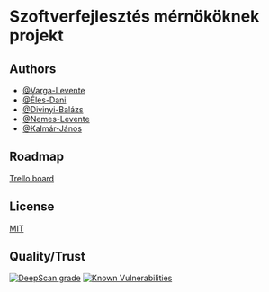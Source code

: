 
# Szoftverfejlesztés mérnököknek projekt


## Authors

- [@Varga-Levente](https://github.com/Varga-Levente)
- [@Éles-Dani](https://github.com/deles30)
- [@Divinyi-Balázs](https://github.com/leuk0)
- [@Nemes-Levente](https://github.com/NemesLevente18)
- [@Kalmár-János](https://github.com/kalmaryjanos)

## Roadmap

[Trello board](https://trello.com/b/D0FF7BNE/szoftverfejleszt%C3%A9s-m%C3%A9rn%C3%B6k%C3%B6knek)

## License

[MIT](https://choosealicense.com/licenses/mit/)

## Quality/Trust
[![DeepScan grade](https://deepscan.io/api/teams/22656/projects/25936/branches/820236/badge/grade.svg)](https://deepscan.io/dashboard#view=project&tid=22656&pid=25936&bid=820236)
[![Known Vulnerabilities](https://snyk.io/test/github/Varga-Levente/Szoftverfejlesztes-mernokoknek/main/badge.svg)](https://snyk.io/test/github/Varga-Levente/Szoftverfejlesztes-mernokoknek)
